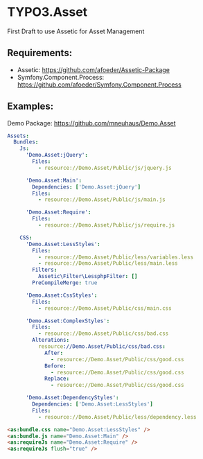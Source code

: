 # TYPO3.Asset
First Draft to use Assetic for Asset Management

## Requirements:
- Assetic: https://github.com/afoeder/Assetic-Package
- Symfony.Component.Process: https://github.com/afoeder/Symfony.Component.Process

## Examples:
Demo Package: https://github.com/mneuhaus/Demo.Asset

```yaml
Assets:
  Bundles:
    Js:
      'Demo.Asset:jQuery':
        Files:
          - resource://Demo.Asset/Public/js/jquery.js

      'Demo.Asset:Main':
        Dependencies: ['Demo.Asset:jQuery']
        Files:
          - resource://Demo.Asset/Public/js/main.js

      'Demo.Asset:Require':
        Files:
          - resource://Demo.Asset/Public/js/require.js

    CSS:      
      'Demo.Asset:LessStyles':
        Files:
          - resource://Demo.Asset/Public/less/variables.less
          - resource://Demo.Asset/Public/less/main.less
        Filters:
          Assetic\Filter\LessphpFilter: []
        PreCompileMerge: true

      'Demo.Asset:CssStyles':
        Files:
          - resource://Demo.Asset/Public/css/main.css

      'Demo.Asset:ComplexStyles':
        Files:
          - resource://Demo.Asset/Public/css/bad.css
        Alterations:
          resource://Demo.Asset/Public/css/bad.css: 
            After: 
              - resource://Demo.Asset/Public/css/good.css
            Before: 
              - resource://Demo.Asset/Public/css/good.css
            Replace: 
              - resource://Demo.Asset/Public/css/good.css

      'Demo.Asset:DependencyStyles':
        Dependencies: ['Demo.Asset:LessStyles']
        Files:
          - resource://Demo.Asset/Public/less/dependency.less
```

```html
<as:bundle.css name="Demo.Asset:LessStyles" />
<as:bundle.js name="Demo.Asset:Main" />
<as:requireJs name="Demo.Asset:Require" />
<as:requireJs flush="true" />
```